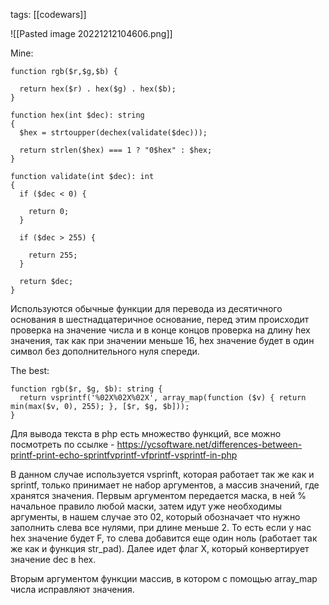 tags: [[codewars]] 

![[Pasted image 20221212104606.png]]

Mine:

```
function rgb($r,$g,$b) {
  
  return hex($r) . hex($g) . hex($b);
}

function hex(int $dec): string
{
  $hex = strtoupper(dechex(validate($dec)));
 
  return strlen($hex) === 1 ? "0$hex" : $hex;
}

function validate(int $dec): int
{
  if ($dec < 0) {
    
    return 0;
  }  
  
  if ($dec > 255) {
    
    return 255;
  }
  
  return $dec;
}
```

Используются обычные функции для перевода из десятичного основания в шестнадцатеричное основание, перед этим происходит проверка на значение числа и в конце концов проверка на длину hex значения, так как при значении меньше 16, hex значение будет в один символ без дополнительного нуля спереди.

The best:
```
function rgb($r, $g, $b): string {
  return vsprintf('%02X%02X%02X', array_map(function ($v) { return min(max($v, 0), 255); }, [$r, $g, $b]));
}
```

Для вывода текста в php есть множество функций, все можно посмотреть по ссылке - https://ycsoftware.net/differences-between-printf-print-echo-sprintfvprintf-vfprintf-vsprintf-in-php

В данном случае используется vsprinft, которая работает так же как и sprintf, только принимает не набор аргументов, а массив значений, где хранятся значения. Первым аргументом передается маска, в ней % начальное правило любой маски, затем идут уже необходимы аргументы, в нашем случае это 02, который обозначает что нужно заполнить слева все нулями, при длине меньше 2. То есть если у нас hex значение будет F, то слева добавится еще один ноль (работает так же как и функция str_pad). Далее идет флаг X, который конвертирует значение dec в hex.

Вторым аргументом функции массив, в котором с помощью array_map числа исправляют значения.
